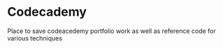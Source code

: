 # Codecademy
Place to save codeacedemy portfolio work as well as reference code for various techniques 
